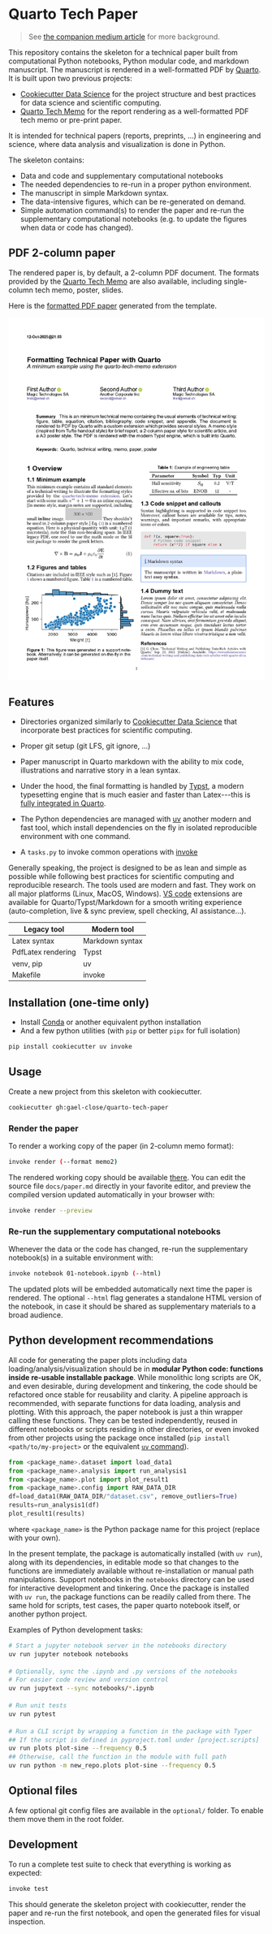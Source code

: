 # Quarto Tech Paper

> See [the companion medium article](https://gcl-75380.medium.com/turning-your-notes-into-pdf-technical-memos-or-data-science-reports-ddd150273cc6) for more background.

This repository contains the skeleton for a technical paper built
from computational Python notebooks, Python modular code, and markdown manuscript.
The manuscript is rendered in a well-formatted PDF by [Quarto](https://quarto.org/).
It is built upon two previous projects:

* [Cookiecutter Data Science](https://cookiecutter-data-science.drivendata.org/)
for the project structure and best practices for data science and scientific computing.
* [Quarto Tech Memo](https://github.com/gael-close/quarto-tech-memo)
for the report rendering as a well-formatted PDF tech memo or pre-print paper.

It is intended for technical papers (reports, preprints, ...) in engineering and science,
where data analysis and visualization is done in Python.

The skeleton contains:

* Data and code and supplementary computational notebooks
* The needed dependencies to re-run in a proper python environment.
* The manuscript in simple Markdown syntax.
* The data-intensive figures, which can be re-generated on demand. 
* Simple automation command(s) to render the paper and re-run the supplementary computational notebooks
(e.g. to update the figures when data or code has changed).


## PDF 2-column paper

The rendered paper is, by default, a 2-column PDF document.
The formats provided by the [Quarto Tech Memo](https://github.com/gael-close/quarto-tech-memo) 
are also available, including single-column tech memo, poster, slides.

Here is the [formatted PDF paper](example/paper.pdf)
generated from the template.

![](example/thumbnail.png)

## Features 

* Directories organized similarly to [Cookiecutter Data Science](https://cookiecutter-data-science.drivendata.org/) that incorporate best practices for scientific computing.

* Proper git setup (git LFS, git ignore, ...)
* Paper manuscript in Quarto markdown with the ability to mix code, illustrations and narrative story in a lean syntax.
* Under the hood, the final formatting is handled by [Typst](https://typst.app/), 
a modern typesetting engine that is much easier and faster than Latex---this is [fully integrated in Quarto](https://quarto.org/docs/output-formats/typst.html).
* The Python dependencies are managed with [uv](https://docs.astral.sh/uv/) another modern and fast tool, which install dependencies on the fly in isolated reproducible environment
with one command.
* A `tasks.py` to invoke common operations with [invoke](https://docs.pyinvoke.org/en/stable/index.html)

Generally speaking, the project is designed to be as lean and simple as possible
while following best practices for scientific computing and reproducible research.
The tools used are modern and fast. They work on all major platforms (Linux, MacOS, Windows).
[VS code](https://code.visualstudio.com/) extensions are available for Quarto/Typst/Markdown
for a smooth writing experience (auto-completion, live & sync preview, spell checking, AI assistance...).

| Legacy tool        | Modern tool     |
| ------------------ | --------------- |
| Latex syntax       | Markdown syntax |
| PdfLatex rendering | Typst           |
| venv, pip          | uv              |
| Makefile           | invoke          |

## Installation (one-time only)

* Install [Conda](https://www.anaconda.com/download/success) or another equivalent python installation
* And a few python utilities (with `pip` or better `pipx` for full isolation)

```bash
pip install cookiecutter uv invoke
```

## Usage

Create a new project from this skeleton with cookiecutter.

```bash
cookiecutter gh:gael-close/quarto-tech-paper
```

### Render the paper
To render a working copy of the paper (in 2-column memo format):

```bash
invoke render (--format memo2)
```

The rendered working copy should be available [there](reports/paper.pdf).
You can edit the source file `docs/paper.md` directly in your favorite editor,
and preview the compiled version updated automatically in your browser with:

```bash
invoke render --preview
```

### Re-run the supplementary computational notebooks

Whenever the data or the code has changed,
re-run the supplementary notebook(s) in a suitable environment with:

```bash
invoke notebook 01-notebook.ipynb (--html)
```

The updated plots will be embedded automatically next time the paper is rendered.
The optional `--html` flag generates a standalone HTML version of the notebook,
in case it should be shared as supplementary materials to a broad audience.

## Python development recommendations

All code for generating the paper plots including data loading/analysis/visualization
should be in **modular Python code: functions inside re-usable installable package**.
While monolithic long scripts are OK, and even desirable, during development and tinkering,
the code should be refactored once stable for reusability and clarity.
A pipeline approach is recommended, with separate functions for data loading, analysis and plotting.
With this approach, the paper notebook is just a thin wrapper calling these functions.
They can be tested independently, 
reused in different notebooks or scripts residing in other directories,
or even invoked from other projects using the package once installed
(`pip install <path/to/my-project>` or the equivalent [`uv` command](https://docs.astral.sh/uv/pip/packages/)).

```python
from <package_name>.dataset import load_data1
from <package_name>.analysis import run_analysis1
from <package_name>.plot import plot_result1
from <package_name>.config import RAW_DATA_DIR
df=load_data1(RAW_DATA_DIR/"dataset.csv", remove_outliers=True)
results=run_analysis1(df)
plot_result1(results)
```
where `<package_name>` is the Python package name for this project (replace with your own).

In the present template, the package is automatically installed (with `uv run`), 
along with its dependencies, 
in editable mode so that changes to the functions are immediately available 
without re-installation or manual path manipulations.
Support notebooks in the `notebooks` directory can be used
for interactive development and tinkering.
Once the package is installed with `uv run`,
the package functions can be readily called from there.
The same hold for scripts, test cases, the paper quarto notebook itself,
or another python project.


Examples of Python development tasks:

```bash
# Start a jupyter notebook server in the notebooks directory
uv run jupyter notebook notebooks

# Optionally, sync the .ipynb and .py versions of the notebooks
# For easier code review and version control
uv run jupytext --sync notebooks/*.ipynb

# Run unit tests
uv run pytest

# Run a CLI script by wrapping a function in the package with Typer
## If the script is defined in pyproject.toml under [project.scripts]
uv run plots plot-sine --frequency 0.5
## Otherwise, call the function in the module with full path
uv run python -m new_repo.plots plot-sine --frequency 0.5
```

## Optional files

A few optional git config files are available in the `optional/` folder.
To enable them move them in the root folder.

## Development

To run a complete test suite to check that everything is working as expected:

```bash
invoke test
```

This should generate the skeleton project with cookiecutter,
render the paper and re-run the first notebook,
and open the generated files for visual inspection.


